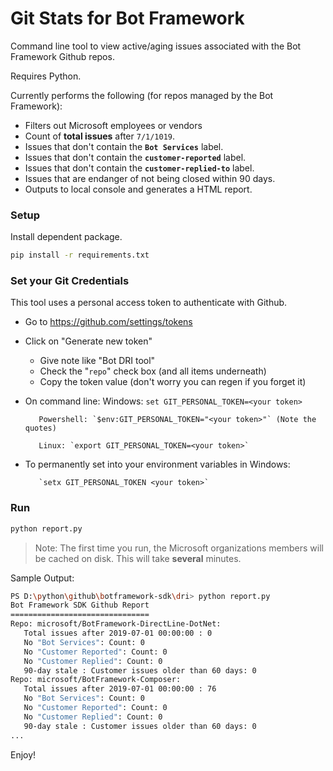 # Git Stats for Bot Framework

Command line tool to view active/aging issues associated with the Bot Framework Github repos.

Requires Python.

Currently performs the following (for repos managed by the Bot Framework):
- Filters out Microsoft employees or vendors
- Count of  **total issues** after `7/1/1019`.
- Issues that don't contain the **`Bot Services`** label.
- Issues that don't contain the **`customer-reported`** label.
- Issues that don't contain the  **`customer-replied-to`** label.
- Issues that are endanger of not being closed within 90 days.
- Outputs to local console and generates a HTML report.

### Setup

Install dependent package.

```bash
pip install -r requirements.txt
```
### Set your Git Credentials
This tool uses a personal access token to authenticate with Github.

- Go to https://github.com/settings/tokens
- Click on "Generate new token"
  - Give note like "Bot DRI tool"
  - Check the "`repo`" check box (and all items underneath)
  - Copy the token value (don't worry you can regen if you forget it)
 - On command line:
          Windows: `set GIT_PERSONAL_TOKEN=<your token>`

          Powershell: `$env:GIT_PERSONAL_TOKEN="<your token>"` (Note the quotes)

          Linux: `export GIT_PERSONAL_TOKEN=<your token>`

 - To permanently set into your environment variables in Windows:

          `setx GIT_PERSONAL_TOKEN <your token>`

### Run
```bash
python report.py
```
  >Note: The first time you run, the Microsoft organizations members will be cached on disk.  This will take **several** minutes.

Sample Output:
```bash
PS D:\python\github\botframework-sdk\dri> python report.py
Bot Framework SDK Github Report
===============================
Repo: microsoft/BotFramework-DirectLine-DotNet:
   Total issues after 2019-07-01 00:00:00 : 0
   No "Bot Services": Count: 0
   No "Customer Reported": Count: 0
   No "Customer Replied": Count: 0
   90-day stale : Customer issues older than 60 days: 0
Repo: microsoft/BotFramework-Composer:
   Total issues after 2019-07-01 00:00:00 : 76
   No "Bot Services": Count: 0
   No "Customer Reported": Count: 0
   No "Customer Replied": Count: 0
   90-day stale : Customer issues older than 60 days: 0
...
```



Enjoy!
